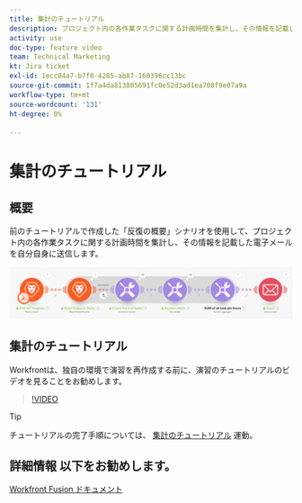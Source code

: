 ```yaml
---
title: 集計のチュートリアル
description: プロジェクト内の各作業タスクに関する計画時間を集計し、その情報を記載した電子メールを自分に送信する方法を説明します。 [!DNL Adobe Workfront Fusion].
activity: use
doc-type: feature video
team: Technical Marketing
kt: Jira ticket
exl-id: 1ecc04a7-b7f0-4285-ab87-160396cc13bc
source-git-commit: 1f7a4da813805691fc0e52d3ad1ea708f9e07a9a
workflow-type: tm+mt
source-wordcount: '131'
ht-degree: 0%

---
```


# 集計のチュートリアル

## 概要

前のチュートリアルで作成した「反復の概要」シナリオを使用して、プロジェクト内の各作業タスクに関する計画時間を集計し、その情報を記載した電子メールを自分自身に送信します。

![Fusion シナリオのイメージ](assets/iteration-and-aggregation-2.png)

## 集計のチュートリアル

Workfrontは、独自の環境で演習を再作成する前に、演習のチュートリアルのビデオを見ることをお勧めします。

>[!VIDEO](https://video.tv.adobe.com/v/335280/?quality=12)

>[!TIP]
>
>チュートリアルの完了手順については、 [集計のチュートリアル](https://experienceleague.adobe.com/docs/workfront-learn/tutorials-workfront/fusion/exercises/aggregation.html?lang=en) 運動。


## 詳細情報 以下をお勧めします。

[Workfront Fusion ドキュメント](https://experienceleague.adobe.com/docs/workfront/using/adobe-workfront-fusion/workfront-fusion-2.html?lang=en)
